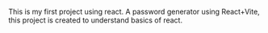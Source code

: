 This is my first project using react. A password generator using React+Vite, this project is created to understand basics of react.
